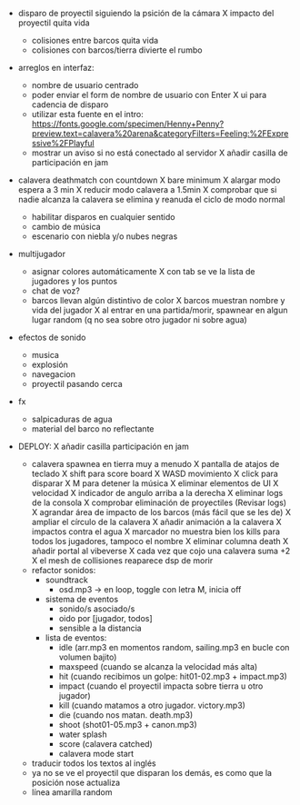 - disparo de proyectil siguiendo la psición de la cámara
    X impacto del proyectil quita vida
    - colisiones entre barcos quita vida
    - colisiones con barcos/tierra divierte el rumbo

- arreglos en interfaz:
    - nombre de usuario centrado
    - poder enviar el form de nombre de usuario con Enter
    X ui para cadencia de disparo
    - utilizar esta fuente en el intro: https://fonts.google.com/specimen/Henny+Penny?preview.text=calavera%20arena&categoryFilters=Feeling:%2FExpressive%2FPlayful
    - mostrar un aviso si no está conectado al servidor
    X añadir casilla de participación en jam

- calavera deathmatch con countdown
    X bare minimum
        X alargar modo espera a 3 min
        X reducir modo calavera a 1.5min
        X comprobar que si nadie alcanza la calavera se elimina y reanuda el ciclo de modo normal
    - habilitar disparos en cualquier sentido
    - cambio de música
    - escenario con niebla y/o nubes negras

- multijugador
    - asignar colores automáticamente
    X con tab se ve la lista de jugadores y los puntos
    - chat de voz?
    - barcos llevan algún distintivo de color
    X barcos muestran nombre y vida del jugador
    X al entrar en una partida/morir, spawnear en algun lugar random (q no sea sobre otro jugador ni sobre agua)

- efectos de sonido
    - musica
    - explosión
    - navegacion
    - proyectil pasando cerca

- fx
    - salpicaduras de agua
    - material del barco no reflectante




- DEPLOY:
    X añadir casilla participación en jam
    - calavera spawnea en tierra muy a menudo
    X pantalla de atajos de teclado
        X shift para score board
        X WASD movimiento
        X click para disparar
        X M para detener la música
    X eliminar elementos de UI
        X velocidad
        X indicador de angulo arriba a la derecha
    X eliminar logs de la consola
    X comprobar eliminación de proyectiles (Revisar logs)
    X agrandar área de impacto de los barcos (más fácil que se les de)
    X ampliar el círculo de la calavera
        X añadir animación a la calavera
    X impactos contra el agua
    X marcador no muestra bien los kills para todos los jugadores, tampoco el nombre
        X eliminar columna death
    X añadir portal al vibeverse
    X cada vez que cojo una calavera suma +2
    X el mesh de collisiones reaparece dsp de morir
    - refactor sonidos:
        - soundtrack
            - osd.mp3 -> en loop, toggle con letra M, inicia off
        - sistema de eventos
            - sonido/s asociado/s
            - oido por [jugador, todos]
            - sensible a la distancia
        - lista de eventos:
            - idle (arr.mp3 en momentos random, sailing.mp3 en bucle con volumen bajito)
            - maxspeed (cuando se alcanza la velocidad más alta)
            - hit (cuando recibimos un golpe: hit01-02.mp3 + impact.mp3)
            - impact (cuando el proyectil impacta sobre tierra u otro jugador)
            - kill (cuando matamos a otro jugador. victory.mp3)
            - die (cuando nos matan. death.mp3)
            - shoot (shot01-05.mp3 + canon.mp3)
            - water splash
            - score (calavera catched)
            - calavera mode start
    - traducir todos los textos al inglés
    - ya no se ve el proyectil que disparan los demás, es como que la posición  nose actualiza
    - línea amarilla random